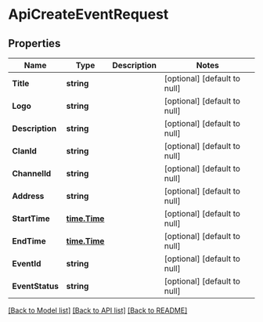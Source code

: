# ApiCreateEventRequest

## Properties
Name | Type | Description | Notes
------------ | ------------- | ------------- | -------------
**Title** | **string** |  | [optional] [default to null]
**Logo** | **string** |  | [optional] [default to null]
**Description** | **string** |  | [optional] [default to null]
**ClanId** | **string** |  | [optional] [default to null]
**ChannelId** | **string** |  | [optional] [default to null]
**Address** | **string** |  | [optional] [default to null]
**StartTime** | [**time.Time**](time.Time.md) |  | [optional] [default to null]
**EndTime** | [**time.Time**](time.Time.md) |  | [optional] [default to null]
**EventId** | **string** |  | [optional] [default to null]
**EventStatus** | **string** |  | [optional] [default to null]

[[Back to Model list]](../README.md#documentation-for-models) [[Back to API list]](../README.md#documentation-for-api-endpoints) [[Back to README]](../README.md)


